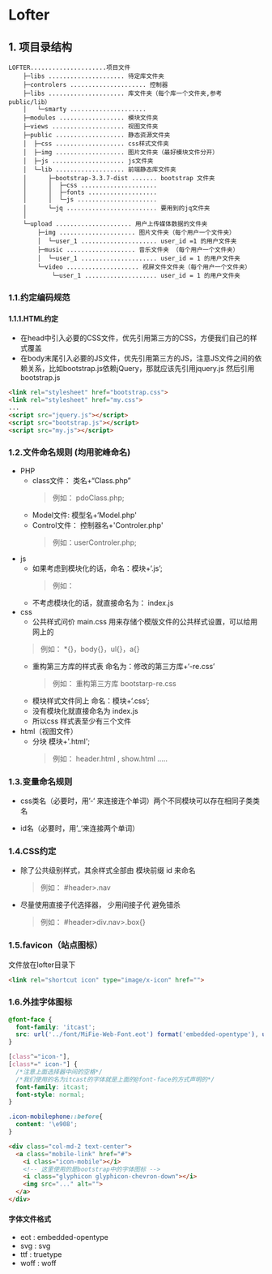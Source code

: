 # Lofter

## 1. 项目录结构
```
LOFTER.....................项目文件
    ├─libs ..................... 待定库文件夹
    ├─controlers ..................... 控制器
    ├─libs ..................... 库文件夹（每个库一个文件夹,参考public/lib）
    │   └─smarty ..................... 
    ├─modules .................. 模块文件夹
    ├─views .................... 视图文件夹
    ├─public ................... 静态资源文件夹
    │  ├─css ................... css样式文件夹
    │  ├─img ................... 图片文件夹（最好模块文件分开）
    │  ├─js .................... js文件夹
    │  └─lib ................... 前端静态库文件夹
    │      ├─bootstrap-3.3.7-dist ....... bootstrap 文件夹
    │      │  ├─css .....................  
    │      │  ├─fonts ...................
    │      │  └─js ...................... 
    │      └─jq ......................... 要用到的jq文件夹
    │ 
    └─upload ..................... 用户上传媒体数据的文件夹
        ├─img ..................... 图片文件夹（每个用户一个文件夹）
        │  └─user_1 ..................... user_id =1 的用户文件夹
        ├─music ................... 音乐文件夹 （每个用户一个文件夹）
        │  └─user_1 ..................... user_id = 1 的用户文件夹
        └─video .................... 视屏文件文件夹（每个用户一个文件夹）
            └─user_1 .................... user_id = 1 的用户文件夹   
``` 
### 1.1.约定编码规范
#### 1.1.1.HTML约定

- 在head中引入必要的CSS文件，优先引用第三方的CSS，方便我们自己的样式覆盖
- 在body末尾引入必要的JS文件，优先引用第三方的JS，注意JS文件之间的依赖关系，比如bootstrap.js依赖jQuery，那就应该先引用jquery.js 然后引用bootstrap.js  

```html
<link rel="stylesheet" href="bootstrap.css">
<link rel="stylesheet" href="my.css">
...
<script src="jquery.js"></script>
<script src="bootstrap.js"></script>
<script src="my.js"></script>
```

### 1.2.文件命名规则 (均用驼峰命名)

- PHP
  + class文件： 类名+“Class.php”  
    > 例如： pdoClass.php;  
  + Model文件: 模型名+‘Model.php'
  + Control文件： 控制器名+'Controler.php'
    > 例如：userControler.php;
- js
  + 如果考虑到模块化的话，命名：模块+‘.js’;
    > 例如：
  + 不考虑模块化的话，就直接命名为： index.js
- css 
  +  公共样式问价 main.css 用来存储个模版文件的公共样式设置，可以给用网上的 
    > 例如： *{}，body{}，ul{}，a{}
  + 重构第三方库的样式表 命名为：修改的第三方库+‘-re.css’
    > 例如： 重构第三方库 bootstarp-re.css
  + 模块样式文件同上 命名：模块+‘.css’;
  + 没有模块化就直接命名为 index.js
  + 所以css 样式表至少有三个文件
- html（视图文件）
  + 分块 模块+'.html';
    > 例如： header.html , show.html .....  

### 1.3.变量命名规则

- css类名（必要时，用’-‘ 来连接连个单词）两个不同模块可以存在相同子类类名

- id名（必要时，用’_‘来连接两个单词）     

### 1.4.CSS约定

- 除了公共级别样式，其余样式全部由 模块前缀 id 来命名
  > 例如： #header>.nav
- 尽量使用直接子代选择器， 少用间接子代 避免错杀   
  > 例如： #header>div.nav>.box{}

### 1.5.favicon（站点图标）

文件放在lofter目录下
```html
<link rel="shortcut icon" type="image/x-icon" href="">
```

### 1.6.外挂字体图标
```css
@font-face {
  font-family: 'itcast';
  src: url('../font/MiFie-Web-Font.eot') format('embedded-opentype'), url('../font/MiFie-Web-Font.svg') format('svg'), url('../font/MiFie-Web-Font.ttf') format('truetype'), url('../font/MiFie-Web-Font.woff') format('woff');
}

[class^="icon-"],
[class*=" icon-"] {
  /*注意上面选择器中间的空格*/
  /*我们使用的名为itcast的字体就是上面的@font-face的方式声明的*/
  font-family: itcast;
  font-style: normal;
}

.icon-mobilephone::before{
  content: '\e908';
}
```

```html
<div class="col-md-2 text-center">
  <a class="mobile-link" href="#">
    <i class="icon-mobile"></i>
    <!-- 这里使用的是bootstrap中的字体图标 -->
    <i class="glyphicon glyphicon-chevron-down"></i>
    <img src="..." alt="">
  </a>
</div>
```

#### 字体文件格式

- eot : embedded-opentype
- svg : svg
- ttf : truetype
- woff : woff



